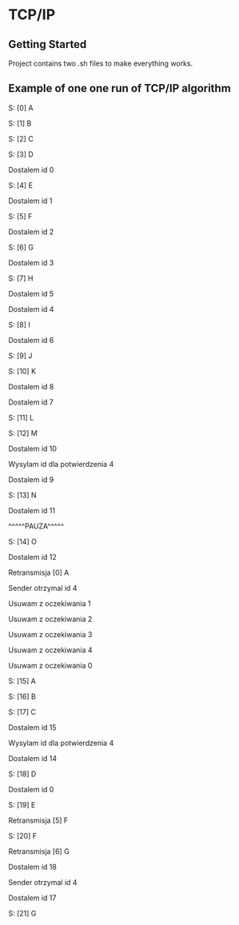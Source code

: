 #   TCP/IP



## Getting Started

Project contains two .sh files to make everything works.

## Example of one one run of TCP/IP algorithm


S: [0] A

S: [1] B

S: [2] C

S: [3] D

Dostalem id 0

S: [4] E

Dostalem id 1

S: [5] F

Dostalem id 2

S: [6] G

Dostalem id 3

S: [7] H

Dostalem id 5

Dostalem id 4

S: [8] I

Dostalem id 6

S: [9] J

S: [10] K

Dostalem id 8

Dostalem id 7

S: [11] L

S: [12] M

Dostalem id 10

Wysylam id dla potwierdzenia 4

Dostalem id 9

S: [13] N

Dostalem id 11

^^^^^PAUZA^^^^^

S: [14] O

Dostalem id 12

Retransmisja [0] A

Sender otrzymal id 4

Usuwam z oczekiwania 1

Usuwam z oczekiwania 2

Usuwam z oczekiwania 3

Usuwam z oczekiwania 4

Usuwam z oczekiwania 0

S: [15] A

S: [16] B

S: [17] C

Dostalem id 15

Wysylam id dla potwierdzenia 4

Dostalem id 14

S: [18] D

Dostalem id 0

S: [19] E

Retransmisja [5] F

S: [20] F

Retransmisja [6] G

Dostalem id 18

Sender otrzymal id 4

Dostalem id 17

S: [21] G





